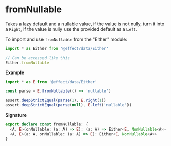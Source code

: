 # fromNullable

Takes a lazy default and a nullable value, if the value is not nully, turn it into a `Right`, if the value is nully use
the provided default as a `Left`.

To import and use `fromNullable` from the "Either" module:

```ts
import * as Either from '@effect/data/Either'

// Can be accessed like this
Either.fromNullable
```

**Example**

```ts
import * as E from '@effect/data/Either'

const parse = E.fromNullable(() => 'nullable')

assert.deepStrictEqual(parse(1), E.right(1))
assert.deepStrictEqual(parse(null), E.left('nullable'))
```

**Signature**

```ts
export declare const fromNullable: {
  <A, E>(onNullable: (a: A) => E): (a: A) => Either<E, NonNullable<A>>
  <A, E>(a: A, onNullable: (a: A) => E): Either<E, NonNullable<A>>
}
```
